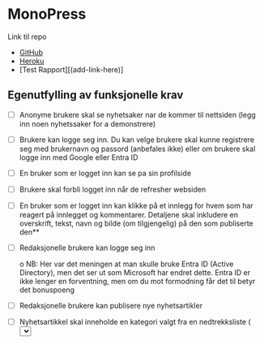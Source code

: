# MonoPress

Link til repo

- [GitHub](https://github.com/kristiania-pg6301-2024/pg6301-2025-konte-ElinEunjung)
- [Heroku](https://mono-press-5a039da642a5.herokuapp.com/) <br>
- [Test Rapport][(add-link-here)] <br>

## Egenutfylling av funksjonelle krav

- [ ] Anonyme brukere skal se nyhetsaker nar de kommer til nettsiden (legg inn noen nyhetssaker for a demonstrere)
- [ ] Brukere kan logge seg inn. Du kan velge brukere skal kunne registrere seg med brukernavn og passord (anbefales ikke) eller om brukere skal logge inn med Google eller Entra ID
- [ ] En bruker som er logget inn kan se pa sin profilside
- [ ] Brukere skal forbli logget inn når de refresher websiden
- [ ] En bruker som er logget inn kan klikke på et innlegg for hvem som har reagert på innlegget og kommentarer. Detaljene skal inkludere en overskrift, tekst, navn og bilde (om tilgjengelig) på den som publiserte den\*\*
- [ ] Redaksjonelle brukere kan logge seg inn

  o NB: Her var det meningen at man skulle bruke Entra ID (Active Directory), men det ser ut som Microsoft har endret dette. Entra ID er ikke lenger en forventning, men om du mot formodning får det til betyr det bonuspoeng

- [ ] Redaksjonelle brukere kan publisere nye nyhetsartikler
- [ ] Nyhetsartikkel skal inneholde en kategori valgt fra en nedtrekksliste ( <select> ), tittel ( <input> ) og tekst ( <textarea> )

- [ ] Dersom noen allerede har publisert en nyhetsartikkel med samme tittel skal serveren sende HTTP status kode 400 og en feilmelding
- [ ] Brukeren skal forhindres fra å sende inn en nyhetsartikkel som mangler kategori, tittel eller tekst
- [ ] En redaksjonell bruker skal kunne redigere en artikkel de selv har publisert
- [ ] En redaksjonell bruker skal kunne slette en bruker de selv har publisert
- [ ] Alle feil fra serves skal presenteres til bruker på en pen mate, med mulighet for brukeren til a prøve igjen

## Egenutfylling av tekniske krav

- [x] Oppsett av package.json, vite, express, prettier

- [x] React Router

- [x] Express app

- [x] Kommunikasjon mellom frontend (React) og backend (Express)

- [x] Deployment til Heroku

- [x] Bruk av MongoDB

- [] OpenID Connect (Google)

- [] Tester med dokumentert testdekning
  _ (komment)_
